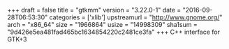 +++
draft = false
title = "gtkmm"
version = "3.22.0-1"
date = "2016-09-28T06:53:30"
categories = ['xlib']
upstreamurl = "http://www.gnome.org/"
arch = "x86_64"
size = "1966864"
usize = "14998309"
sha1sum = "9d426e5ea481fad465bc1634854220c2481ce3fa"
+++
C++ interface for GTK+3